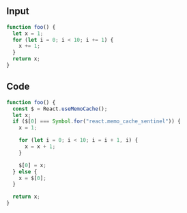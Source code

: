 
## Input

```javascript
function foo() {
  let x = 1;
  for (let i = 0; i < 10; i += 1) {
    x += 1;
  }
  return x;
}

```

## Code

```javascript
function foo() {
  const $ = React.useMemoCache();
  let x;
  if ($[0] === Symbol.for("react.memo_cache_sentinel")) {
    x = 1;

    for (let i = 0; i < 10; i = i + 1, i) {
      x = x + 1;
    }

    $[0] = x;
  } else {
    x = $[0];
  }

  return x;
}

```
      